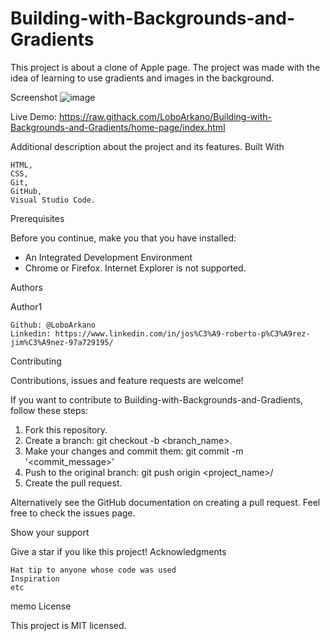 # Building-with-Backgrounds-and-Gradients
This project is about a clone of Apple page.
The project was made with the idea of learning to use gradients and images in the background.


Screenshot
![image](https://user-images.githubusercontent.com/33432289/75801897-7a0ab180-5d41-11ea-9be2-26f9ae13e67f.png)

Live Demo:
https://raw.githack.com/LoboArkano/Building-with-Backgrounds-and-Gradients/home-page/index.html


Additional description about the project and its features.
Built With

    HTML,
    CSS,
    Git,
    GitHub,
    Visual Studio Code.


Prerequisites

Before you continue, make you that you have installed:

* An Integrated Development Environment
* Chrome or Firefox. Internet Explorer is not supported.


Authors

Author1

    Github: @LoboArkano
    Linkedin: https://www.linkedin.com/in/jos%C3%A9-roberto-p%C3%A9rez-jim%C3%A9nez-97a729195/


Contributing

Contributions, issues and feature requests are welcome!

If you want to contribute to Building-with-Backgrounds-and-Gradients, follow these steps:

1. Fork this repository.
2. Create a branch: git checkout -b <branch_name>.
3. Make your changes and commit them: git commit -m '<commit_message>'
4. Push to the original branch: git push origin <project_name>/<location>
5. Create the pull request.

Alternatively see the GitHub documentation on creating a pull request.
Feel free to check the issues page.


Show your support

Give a star if you like this project!
Acknowledgments

    Hat tip to anyone whose code was used
    Inspiration
    etc


memo License

This project is MIT licensed.